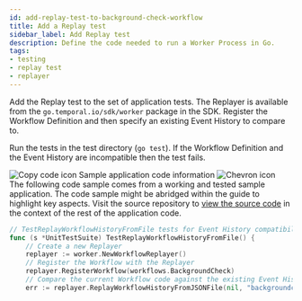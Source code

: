 ```yaml
---
id: add-replay-test-to-background-check-workflow
title: Add a Replay test
sidebar_label: Add Replay test
description: Define the code needed to run a Worker Process in Go.
tags:
- testing
- replay test
- replayer
---
```


<!-- DO NOT EDIT THIS FILE DIRECTLY.
THIS FILE IS GENERATED from https://github.com/temporalio/documentation-samples-go/blob/typos-fix/backgroundcheck_replay/tests/backgroundcheck_test.go. -->

Add the Replay test to the set of application tests.
The Replayer is available from the `go.temporal.io/sdk/worker` package in the SDK.
Register the Workflow Definition and then specify an existing Event History to compare to.

Run the tests in the test directory (`go test`).
If the Workflow Definition and the Event History are incompatible then the test fails.

<div class="copycode-notice-container"><div class="copycode-notice"><img data-style="copycode-icon" src="/icons/copycode.png" alt="Copy code icon" /> Sample application code information <img id="i-38889e4a-92c0-4494-a32c-3a592b92be66" data-event="clickable-copycode-info" data-style="chevron-icon" src="/icons/chevron.png" alt="Chevron icon" /></div><div id="copycode-info-38889e4a-92c0-4494-a32c-3a592b92be66" class="copycode-info">The following code sample comes from a working and tested sample application. The code sample might be abridged within the guide to highlight key aspects. Visit the source repository to <a href="https://github.com/temporalio/documentation-samples-go/blob/typos-fix/backgroundcheck_replay/tests/backgroundcheck_test.go">view the source code</a> in the context of the rest of the application code.</div></div>

```go
// TestReplayWorkflowHistoryFromFile tests for Event History compatibility.
func (s *UnitTestSuite) TestReplayWorkflowHistoryFromFile() {
	// Create a new Replayer
	replayer := worker.NewWorkflowReplayer()
	// Register the Workflow with the Replayer
	replayer.RegisterWorkflow(workflows.BackgroundCheck)
	// Compare the current Workflow code against the existing Event History
	err := replayer.ReplayWorkflowHistoryFromJSONFile(nil, "backgroundcheck_workflow_history.json")
```
